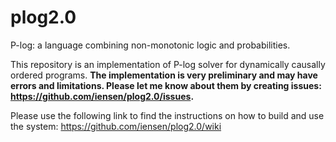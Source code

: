 plog2.0
=======

P-log: a language combining non-monotonic logic and probabilities.

This repository is an implementation of P-log solver for dynamically causally ordered programs.
**The implementation is very preliminary and may have errors and limitations. 
Please let me know about them by creating issues:
https://github.com/iensen/plog2.0/issues.**

Please use the following link to find the instructions on how to build and use the system:
https://github.com/iensen/plog2.0/wiki
